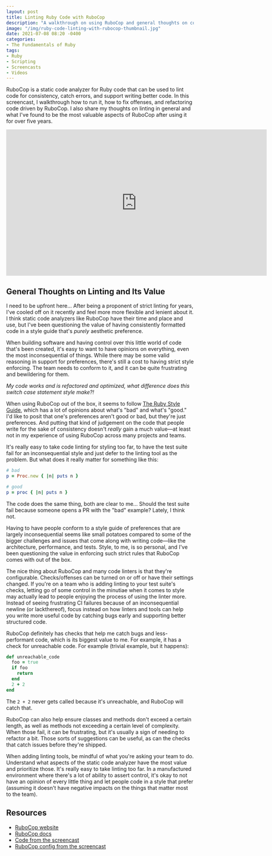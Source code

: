 ```yaml
---
layout: post
title: Linting Ruby Code with RuboCop
description: "A walkthrough on using RuboCop and general thoughts on code linting."
image: "/img/ruby-code-linting-with-rubocop-thumbnail.jpg"
date: 2021-07-08 08:20 -0400
categories:
- The Fundamentals of Ruby
tags:
- Ruby
- Scripting
- Screencasts
- Videos
---
```


RuboCop is a static code analyzer for Ruby code that can be used to lint code for consistency, catch errors, and support writing better code. In this screencast, I walkthrough how to run it, how to fix offenses, and refactoring code driven by RuboCop. I also share my thoughts on linting in general and what I've found to be the most valuable aspects of RuboCop after using it for over five years.

<iframe width="700" height="393" src="https://www.youtube.com/embed/sfOGjcMVQ9U" title="YouTube video player" frameborder="0" allow="accelerometer; autoplay; clipboard-write; encrypted-media; gyroscope; picture-in-picture" allowfullscreen></iframe>

## General Thoughts on Linting and Its Value

I need to be upfront here... After being a proponent of strict linting for years, I've cooled off on it recently and feel more more flexible and lenient about it. I think static code analyzers like RuboCop have their time and place and use, but I've been questioning the value of having consistently formatted code in a style guide that's _purely_ aesthetic preference.

When building software and having control over this little world of code that's been created, it's easy to want to have opinions on everything, even the most inconsequential of things. While there may be some valid reasoning in support for preferences, there's still a cost to having strict style enforcing. The team needs to conform to it, and it can be quite frustrating and bewildering for them.

_My code works and is refactored and optimized, what difference does this switch case statement style make?!_

When using RuboCop out of the box, it seems to follow [The Ruby Style Guide](https://github.com/rubocop/ruby-style-guide#the-ruby-style-guide), which has a lot of opinions about what's "bad" and what's "good." I'd like to posit that one's preferences aren't good or bad, but they're just preferences. And putting that kind of judgement on the code that people write for the sake of consistency doesn't _really_ gain a much value—at least not in my experience of using RuboCop across many projects and teams.

It's really easy to take code linting for styling too far, to have the test suite fail for an inconsequential style and just defer to the linting tool as the problem. But what does it really matter for something like this:

``` ruby
# bad
p = Proc.new { |n| puts n }

# good
p = proc { |n| puts n }
```

The code does the same thing, both are clear to me... Should the test suite fail because someone opens a PR with the "bad" example? Lately, I think not.

Having to have people conform to a style guide of preferences that are largely inconsequential seems like small potatoes compared to some of the bigger challenges and issues that come along with writing code—like the architecture, performance, and tests. Style, to me, is so personal, and I've been questioning the value in enforcing such strict rules that RuboCop comes with out of the box.

The nice thing about RuboCop and many code linters is that they're configurable. Checks/offenses can be turned on or off or have their settings changed. If you're on a team who is adding linting to your test suite's checks, letting go of some control in the minutiae when it comes to style may actually lead to people enjoying the process of using the linter more. Instead of seeing frustrating CI failures because of an inconsequential newline (or lackthereof), focus instead on how linters and tools can help you write more useful code by catching bugs early and supporting better structured code.

RuboCop definitely has checks that help me catch bugs and less-performant code, which is its biggest value to me. For example, it has a check for unreachable code. For example (trivial example, but it happens):

``` ruby
def unreachable_code
  foo = true
  if foo
    return
  end
  2 + 2
end
```

The `2 + 2` never gets called because it's unreachable, and RuboCop will catch that.

RuboCop can also help ensure classes and methods don't exceed a certain length, as well as methods not exceeding a certain level of complexity. When those fail, it can be frustrating, but it's usually a sign of needing to refactor a bit. Those sorts of suggestions can be useful, as can the checks that catch issues before they're shipped.

When adding linting tools, be mindful of what you're asking your team to do. Understand what aspects of the static code analyzer have the most value and prioritize those. It's really easy to take linting too far. In a manufactured environment where there's a lot of ability to assert control, it's okay to not have an opinion of every little thing and let people code in a style that prefer (assuming it doesn't have negative impacts on the things that matter most to the team).

## Resources

- [RuboCop website](https://rubocop.org/)
- [RuboCop docs](https://docs.rubocop.org/)
- [Code from the screencast](https://github.com/brettchalupa/converty/tree/6a3be5ceb4d7f87f2855393e4cfca36056743db3)
- [RuboCop config from the screencast](https://github.com/brettchalupa/converty/blob/6a3be5ceb4d7f87f2855393e4cfca36056743db3/.rubocop.yml)
